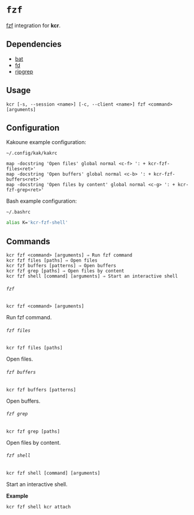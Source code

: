 # `fzf`

[fzf] integration for **kcr**.

[fzf]: https://github.com/junegunn/fzf

## Dependencies

- [bat]
- [fd]
- [ripgrep]

[bat]: https://github.com/sharkdp/bat
[fd]: https://github.com/sharkdp/fd
[ripgrep]: https://github.com/BurntSushi/ripgrep

## Usage

```
kcr [-s, --session <name>] [-c, --client <name>] fzf <command> [arguments]
```

## Configuration

Kakoune example configuration:

`~/.config/kak/kakrc`

``` kak
map -docstring 'Open files' global normal <c-f> ': + kcr-fzf-files<ret>'
map -docstring 'Open buffers' global normal <c-b> ': + kcr-fzf-buffers<ret>'
map -docstring 'Open files by content' global normal <c-g> ': + kcr-fzf-grep<ret>'
```

Bash example configuration:

`~/.bashrc`

``` sh
alias K='kcr-fzf-shell'
```

## Commands

```
kcr fzf <command> [arguments] ⇒ Run fzf command
kcr fzf files [paths] ⇒ Open files
kcr fzf buffers [patterns] ⇒ Open buffers
kcr fzf grep [paths] ⇒ Open files by content
kcr fzf shell [command] [arguments] ⇒ Start an interactive shell
```

###### `fzf`

```
kcr fzf <command> [arguments]
```

Run fzf command.

###### `fzf files`

```
kcr fzf files [paths]
```

Open files.

###### `fzf buffers`

```
kcr fzf buffers [patterns]
```

Open buffers.

###### `fzf grep`

```
kcr fzf grep [paths]
```

Open files by content.

###### `fzf shell`

```
kcr fzf shell [command] [arguments]
```

Start an interactive shell.

**Example**

``` sh
kcr fzf shell kcr attach
```
